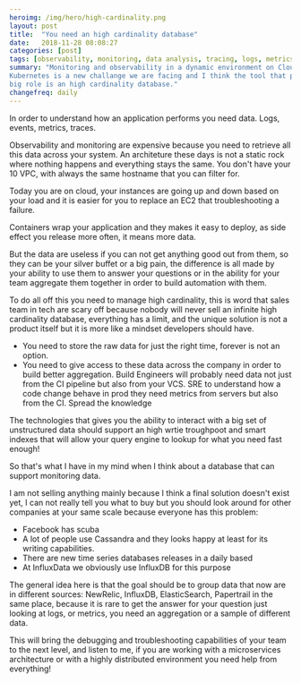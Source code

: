 ```yaml
---
heroimg: /img/hero/high-cardinality.png
layout: post
title:  "You need an high cardinality database"
date:   2018-11-28 08:08:27
categories: [post]
tags: [observability, monitoring, data analysis, tracing, logs, metrics, events]
summary: "Monitoring and observability in a dynamic environment on Cloud or
Kubernetes is a new challange we are facing and I think the tool that plays a
big role is an high cardinality database."
changefreq: daily
---
```

In order to understand how an application performs you need data. Logs, events,
metrics, traces.

Observability and monitoring are expensive because you need to retrieve all this
data across your system. An architeture these days is not a static rock where
nothing happens and everything stays the same. You don't have your 10 VPC, with
always the same hostname that you can filter for.

Today you are on cloud, your instances are going up and down based on your load
and it is easier for you to replace an EC2 that troubleshooting a failure.

Containers wrap your application and they makes it easy to deploy, as side
effect you release more often, it means more data.

But the data are useless if you can not get anything good out from them, so they
can be your silver buffet or a big pain, the difference is all made by your
ability to use them to answer your questions or in the ability for your team
aggregate them together in order to build automation with them.

To do all off this you need to manage high cardinality, this is word that sales
team in tech are scary off because nobody will never sell an infinite high
cardinality database, everything has a limit, and the unique solution is not a
product itself but it is more like a mindset developers should have.

* You need to store the raw data for just the right time, forever is not an
  option.
* You need to give access to these data across the company in order to build
  better aggregation. Build Engineers will probably need data not just from the
  CI pipeline but also from your VCS. SRE to understand how a code change behave
  in prod they need metrics from servers but also from the CI. Spread the
  knowledge

The technologies that gives you the ability to interact with a big set of
unstructured data should support an high wrtie troughpoot and smart indexes that
will allow your query engine to lookup for what you need fast enough!

So that's what I have in my mind when I think about a database that can support
monitoring data.

I am not selling anything mainly because I think a final solution doesn't exist
yet, I can not really tell you what to buy but you should look around for other
companies at your same scale because everyone has this problem:

* Facebook has scuba
* A lot of people use Cassandra and they looks happy at least for its writing
  capabilities.
* There are new time series databases releases in a daily based
* At InfluxData we obviously use InfluxDB for this purpose

The general idea here is that the goal should be to group
data that now are in different sources: NewRelic, InfluxDB, ElasticSearch,
Papertrail in the same place, because it is rare to get
the answer for your question just looking at logs, or metrics, you need an
aggregation or a sample of different data.

This will bring the debugging and troubleshooting capabilities of your team to
the next level, and listen to me, if you are working with a microservices
architecture or with a highly distributed environment you need help from
everything!
